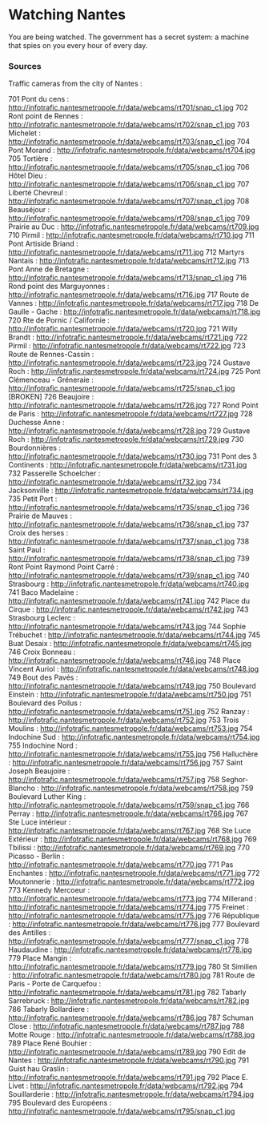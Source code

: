 # Watching Nantes
You are being watched. The government has a secret system: a machine that spies on you every hour of every day.


### Sources

Traffic cameras from the city of Nantes :

701 Pont du cens : http://infotrafic.nantesmetropole.fr/data/webcams/rt701/snap_c1.jpg
702 Ront point de Rennes : http://infotrafic.nantesmetropole.fr/data/webcams/rt702/snap_c1.jpg
703 Michelet : http://infotrafic.nantesmetropole.fr/data/webcams/rt703/snap_c1.jpg
704 Pont Morand : http://infotrafic.nantesmetropole.fr/data/webcams/rt704.jpg
705 Tortière : http://infotrafic.nantesmetropole.fr/data/webcams/rt705/snap_c1.jpg
706 Hôtel Dieu : http://infotrafic.nantesmetropole.fr/data/webcams/rt706/snap_c1.jpg
707 Liberté Chevreul : http://infotrafic.nantesmetropole.fr/data/webcams/rt707/snap_c1.jpg
708 Beauséjour : http://infotrafic.nantesmetropole.fr/data/webcams/rt708/snap_c1.jpg
709 Prairie au Duc : http://infotrafic.nantesmetropole.fr/data/webcams/rt709.jpg
710 Pirmil : http://infotrafic.nantesmetropole.fr/data/webcams/rt710.jpg
711 Pont Artiside Briand : http://infotrafic.nantesmetropole.fr/data/webcams/rt711.jpg
712 Martyrs Nantais : http://infotrafic.nantesmetropole.fr/data/webcams/rt712.jpg
713 Pont Anne de Bretagne : http://infotrafic.nantesmetropole.fr/data/webcams/rt713/snap_c1.jpg
716 Rond point des Marguyonnes : http://infotrafic.nantesmetropole.fr/data/webcams/rt716.jpg
717 Route de Vannes : http://infotrafic.nantesmetropole.fr/data/webcams/rt717.jpg
718 De Gaulle - Gache : http://infotrafic.nantesmetropole.fr/data/webcams/rt718.jpg
720 Rte de Pornic / Californie : http://infotrafic.nantesmetropole.fr/data/webcams/rt720.jpg
721 Willy Brandt : http://infotrafic.nantesmetropole.fr/data/webcams/rt721.jpg
722 Pirmil : http://infotrafic.nantesmetropole.fr/data/webcams/rt722.jpg
723 Route de Rennes-Cassin : http://infotrafic.nantesmetropole.fr/data/webcams/rt723.jpg
724 Gustave Roch : http://infotrafic.nantesmetropole.fr/data/webcams/rt724.jpg
725 Pont Clémenceau - Gréneraie : http://infotrafic.nantesmetropole.fr/data/webcams/rt725/snap_c1.jpg [BROKEN]
726 Beaujoire : http://infotrafic.nantesmetropole.fr/data/webcams/rt726.jpg
727 Rond Point de Paris : http://infotrafic.nantesmetropole.fr/data/webcams/rt727.jpg
728 Duchesse Anne : http://infotrafic.nantesmetropole.fr/data/webcams/rt728.jpg
729 Gustave Roch : http://infotrafic.nantesmetropole.fr/data/webcams/rt729.jpg
730 Bourdonnières : http://infotrafic.nantesmetropole.fr/data/webcams/rt730.jpg
731 Pont des 3 Continents : http://infotrafic.nantesmetropole.fr/data/webcams/rt731.jpg
732 Passerelle Schoelcher : http://infotrafic.nantesmetropole.fr/data/webcams/rt732.jpg
734 Jacksonville : http://infotrafic.nantesmetropole.fr/data/webcams/rt734.jpg
735 Petit Port : http://infotrafic.nantesmetropole.fr/data/webcams/rt735/snap_c1.jpg
736 Prairie de Mauves : http://infotrafic.nantesmetropole.fr/data/webcams/rt736/snap_c1.jpg
737 Croix des herses : http://infotrafic.nantesmetropole.fr/data/webcams/rt737/snap_c1.jpg
738 Saint Paul : http://infotrafic.nantesmetropole.fr/data/webcams/rt738/snap_c1.jpg
739 Ront Point Raymond Point Carré : http://infotrafic.nantesmetropole.fr/data/webcams/rt739/snap_c1.jpg
740 Strasbourg : http://infotrafic.nantesmetropole.fr/data/webcams/rt740.jpg
741 Baco Madelaine : http://infotrafic.nantesmetropole.fr/data/webcams/rt741.jpg
742 Place du Cirque : http://infotrafic.nantesmetropole.fr/data/webcams/rt742.jpg
743 Strasbourg Leclerc : http://infotrafic.nantesmetropole.fr/data/webcams/rt743.jpg
744 Sophie Trébuchet : http://infotrafic.nantesmetropole.fr/data/webcams/rt744.jpg
745 Buat Desaix : http://infotrafic.nantesmetropole.fr/data/webcams/rt745.jpg
746 Croix Bonneau : http://infotrafic.nantesmetropole.fr/data/webcams/rt746.jpg
748 Place Vincent Auriol : http://infotrafic.nantesmetropole.fr/data/webcams/rt748.jpg
749 Bout des Pavés : http://infotrafic.nantesmetropole.fr/data/webcams/rt749.jpg
750 Boulevard Einstein : http://infotrafic.nantesmetropole.fr/data/webcams/rt750.jpg
751 Boulevard des Poilus : http://infotrafic.nantesmetropole.fr/data/webcams/rt751.jpg
752 Ranzay : http://infotrafic.nantesmetropole.fr/data/webcams/rt752.jpg
753 Trois Moulins : http://infotrafic.nantesmetropole.fr/data/webcams/rt753.jpg
754 Indochine Sud : http://infotrafic.nantesmetropole.fr/data/webcams/rt754.jpg
755 Indochine Nord : http://infotrafic.nantesmetropole.fr/data/webcams/rt755.jpg
756 Halluchère : http://infotrafic.nantesmetropole.fr/data/webcams/rt756.jpg
757 Saint Joseph Beaujoire : http://infotrafic.nantesmetropole.fr/data/webcams/rt757.jpg
758 Seghor-Blancho : http://infotrafic.nantesmetropole.fr/data/webcams/rt758.jpg
759 Boulevard Luther King : http://infotrafic.nantesmetropole.fr/data/webcams/rt759/snap_c1.jpg
766 Perray : http://infotrafic.nantesmetropole.fr/data/webcams/rt766.jpg
767 Ste Luce intérieur : http://infotrafic.nantesmetropole.fr/data/webcams/rt767.jpg
768 Ste Luce Extérieur : http://infotrafic.nantesmetropole.fr/data/webcams/rt768.jpg
769 Tbilissi : http://infotrafic.nantesmetropole.fr/data/webcams/rt769.jpg
770 Picasso - Berlin : http://infotrafic.nantesmetropole.fr/data/webcams/rt770.jpg
771 Pas Enchantes : http://infotrafic.nantesmetropole.fr/data/webcams/rt771.jpg
772 Moutonnerie : http://infotrafic.nantesmetropole.fr/data/webcams/rt772.jpg
773 Kennedy Mercoeur : http://infotrafic.nantesmetropole.fr/data/webcams/rt773.jpg
774 Millerand : http://infotrafic.nantesmetropole.fr/data/webcams/rt774.jpg
775 Freinet : http://infotrafic.nantesmetropole.fr/data/webcams/rt775.jpg
776 République : http://infotrafic.nantesmetropole.fr/data/webcams/rt776.jpg
777 Boulevard des Antilles : http://infotrafic.nantesmetropole.fr/data/webcams/rt777/snap_c1.jpg
778 Haudaudine : http://infotrafic.nantesmetropole.fr/data/webcams/rt778.jpg
779 Place Mangin : http://infotrafic.nantesmetropole.fr/data/webcams/rt779.jpg
780 St Similien : http://infotrafic.nantesmetropole.fr/data/webcams/rt780.jpg
781 Route de Paris - Porte de Carquefou : http://infotrafic.nantesmetropole.fr/data/webcams/rt781.jpg
782 Tabarly Sarrebruck : http://infotrafic.nantesmetropole.fr/data/webcams/rt782.jpg
786 Tabarly Bollardiere : http://infotrafic.nantesmetropole.fr/data/webcams/rt786.jpg
787 Schuman Close : http://infotrafic.nantesmetropole.fr/data/webcams/rt787.jpg
788 Motte Rouge : http://infotrafic.nantesmetropole.fr/data/webcams/rt788.jpg
789 Place René Bouhier : http://infotrafic.nantesmetropole.fr/data/webcams/rt789.jpg
790 Edit de Nantes : http://infotrafic.nantesmetropole.fr/data/webcams/rt790.jpg
791 Guist hau Graslin : http://infotrafic.nantesmetropole.fr/data/webcams/rt791.jpg
792 Place E. Livet : http://infotrafic.nantesmetropole.fr/data/webcams/rt792.jpg
794 Souillarderie : http://infotrafic.nantesmetropole.fr/data/webcams/rt794.jpg
795 Boulevard des Européens : http://infotrafic.nantesmetropole.fr/data/webcams/rt795/snap_c1.jpg